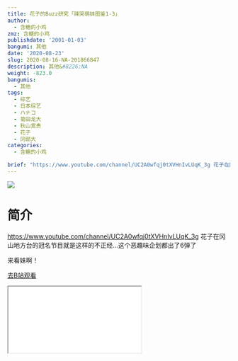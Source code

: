```yaml
---
title: 花子的Buzz研究「辣哭萌妹图鉴1-3」
author:
  - 含糖的小鸡
zmz: 含糖的小鸡
publishdate: '2001-01-03'
bangumi: 其他
date: '2020-08-23'
slug: 2020-08-16-NA-201866847
description: 其他&#8226;NA
weight: -823.0
bangumis:
  - 其他
tags:
  - 综艺
  - 日本综艺
  - ハナコ
  - 菊田龙大
  - 秋山宽贵
  - 花子
  - 冈部大
categories:
  - 含糖的小鸡

brief: "https://www.youtube.com/channel/UC2A0wfqj0tXVHnIvLUqK_3g 花子在冈山地方台的冠名节目就是这样的不正经…这个恶趣味企划都出了6弹了 来看妹啊！"
---
```

![](https://raw.githubusercontent.com/tcgriffith/owaraisite/master/static/tmpimg/6f2cb4015670dd148ce7ad605b28959c41c30382.jpg.480.jpg)
# 简介  
https://www.youtube.com/channel/UC2A0wfqj0tXVHnIvLUqK_3g
花子在冈山地方台的冠名节目就是这样的不正经…这个恶趣味企划都出了6弹了

来看妹啊！  

[去B站观看](https://www.bilibili.com/video/av201866847/)
<div class ="resp-container"><iframe class="testiframe" src="//player.bilibili.com/player.html?aid=201866847"", scrolling="no", allowfullscreen="true" > </iframe></div> 

